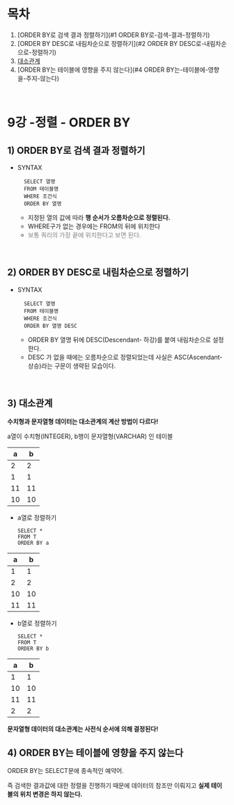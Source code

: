 # 목차

1. [ORDER BY로 검색 결과 정렬하기](#1 ORDER BY로-검색-결과-정렬하기) <br/>
2. [ORDER BY DESC로 내림차순으로 정렬하기](#2 ORDER BY DESC로-내림차순으로-정렬하기) <br/>
3. [대소관계](#3-대소관계) <br/>
4. [ORDER BY는 테이블에 영향을 주지 않는다](#4 ORDER BY는-테이블에-영향을-주지-않는다) <br/>

<br/>

# 9강 -정렬 - ORDER BY

## 1) ORDER BY로 검색 결과 정렬하기
- SYNTAX
  ```
    SELECT 열명 
    FROM 테이블명 
    WHERE 조건식 
    ORDER BY 열명
  ```
  - 지정된 열의 값에 따라 **행 순서가 오름차순으로 정렬된다.**
  - WHERE구가 없는 경우에는 FROM의 뒤에 위치한다
  - <span style="color:gray"> 보통 쿼리의 가장 끝에 위치한다고 보면 된다.</span>
    
<br/>

## 2) ORDER BY DESC로 내림차순으로 정렬하기
- SYNTAX
  ```
    SELECT 열명 
    FROM 테이블명 
    WHERE 조건식 
    ORDER BY 열명 DESC
  ```
  - ORDER BY 열명 뒤에 DESC(Descendant- 하강)를 붙여 내림차순으로 설정한다.
  - DESC 가 없을 때에는 오름차순으로 정렬되었는데 사실은 ASC(Ascendant-상승)라는 구문이 생략된 모습이다.

<br/>

## 3) 대소관계
**수치형과 문자열형 데이터는 대소관계의 계산 방법이 다르다!**

a열이 수치형(INTEGER), b행이 문자열형(VARCHAR) 인 테이블 

| a   | b   |
|-----|-----|
| 2   | 2   |
| 1   | 1   |
| 11  | 11  |
| 10  | 10  |

- a열로 정렬하기
    ```
    SELECT * 
    FROM T 
    ORDER BY a
  ```

| a   | b   |
|-----|-----|
| 1   | 1   |
| 2   | 2   |
| 10  | 10  |
| 11  | 11  |
- b열로 정렬하기
    ```
    SELECT * 
    FROM T 
    ORDER BY b
  ```

| a   | b   |
|-----|-----|
| 1   | 1   |
| 10  | 10  |
| 11  | 11  |
| 2   | 2   |
**문자열형 데이터의 대소관계는 사전식 순서에 의해 결정된다!**

## 4) ORDER BY는 테이블에 영향을 주지 않는다
ORDER BY는 SELECT문에 종속적인 예약어.

즉 검색한 결과값에 대한 정렬을 진행하기 때문에 데이터의 참조만 이뤄지고 **실제 테이블의 위치 변경은 하지 않는다.**
